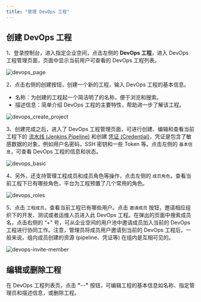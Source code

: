 ```yaml
---
title: "管理 DevOps 工程"
---
```



## 创建 DevOps 工程

1、登录控制台，进入指定企业空间，点击左侧的 **DevOps 工程**，进入 DevOps 工程管理页面，页面中显示当前用户可查看的 DevOps 工程列表。 

![devops_page](/devops_page.png)

2、点击右侧的创建按钮，创建一个新的工程，输入 DevOps 工程的基本信息。

- 名称：为创建的工程起一个简洁明了的名称，便于浏览和搜索。
- 描述信息：简单介绍 DevOps 工程的主要特性，帮助进一步了解该工程。

![devops_create_project](/devops_create_project.png)

3、创建完成之后，进入了 DevOps 工程管理页面，可进行创建、编辑和查看当前工程下的 [流水线 (Jenkins Pipeline)](../pipeline) 和创建 [凭证 (Credential)](../credential)，凭证是包含了敏感数据的对象，例如用户名密码，SSH 密钥和一些 Token 等。点击左侧的 `基本信息`，可查看 DevOps 工程的信息和状态。

![devops_basic](/devops_basic.png)
   
4、另外，还支持管理工程成员和成员角色等操作，点击左侧的 `成员角色`，查看当前工程下已有哪些角色，平台为工程预置了几个常用的角色。 

![devops_roles](/devops-roles.png)

5、点击 `工程成员`，查看当前工程已有哪些用户。点击 `邀请成员` 按钮，邀请相应组织下的开发、测试或者运维人员进入此 DevOps 工程。在弹出的页面中搜索成员名，点击右侧的 “+” 号，可从企业空间的用户池中邀请成员加入当前的 DevOps 工程进行协同工作。注意，管理员将成员用户邀请到当前的 DevOps 工程后，一般来说，组内成员创建的资源 (pipeline、凭证等) 在组内是互相可见的。

![devops-invite-member](/devops-invite-member.png)

## 编辑或删除工程

在 DevOps 工程列表页，点击 **"···"** 按钮，可编辑工程的基本信息如名称、指定管理员和描述信息，或删除工程。